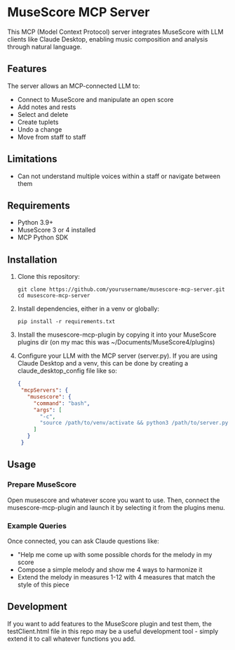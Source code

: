# MuseScore MCP Server

This MCP (Model Context Protocol) server integrates MuseScore with LLM clients like Claude Desktop, enabling music composition and analysis through natural language.

## Features

The server allows an MCP-connected LLM to:

- Connect to MuseScore and manipulate an open score
- Add notes and rests
- Select and delete
- Create tuplets
- Undo a change
- Move from staff to staff

## Limitations

- Can not understand multiple voices within a staff or navigate between them

## Requirements

- Python 3.9+
- MuseScore 3 or 4 installed
- MCP Python SDK

## Installation

1. Clone this repository:
   ```
   git clone https://github.com/yourusername/musescore-mcp-server.git
   cd musescore-mcp-server
   ```

2. Install dependencies, either in a venv or globally:
   ```
   pip install -r requirements.txt
   ```

3. Install the musescore-mcp-plugin by copying it into your MuseScore plugins dir (on my mac this was ~/Documents/MuseScore4/plugins)

4. Configure your LLM with the MCP server (server.py). If you are using Claude Desktop and a venv, this can be done by creating a claude_desktop_config file like so:
   ```json
   {
    "mcpServers": {
      "musescore": {
        "command": "bash",
        "args": [
          "-c",
          "source /path/to/venv/activate && python3 /path/to/server.py"
        ]
      }
    }
   ```
   
## Usage

### Prepare MuseScore

Open musescore and whatever score you want to use. Then, connect the musescore-mcp-plugin and launch it by selecting it from the plugins menu.

### Example Queries

Once connected, you can ask Claude questions like:

- "Help me come up with some possible chords for the melody in my score
- Compose a simple melody and show me 4 ways to harmonize it
- Extend the melody in measures 1-12 with 4 measures that match the style of this piece

## Development

If you want to add features to the MuseScore plugin and test them, the testClient.html file in this repo may be a useful development tool - simply extend it to call whatever functions you add. 

